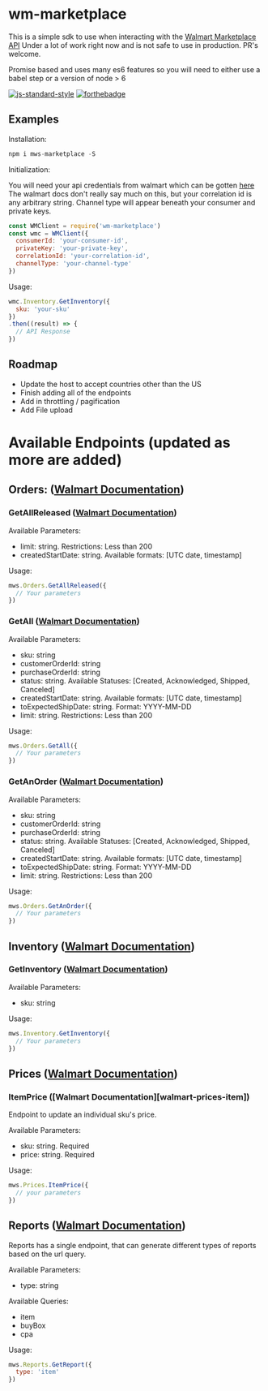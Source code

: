 # wm-marketplace

This is a simple sdk to use when interacting with the [Walmart Marketplace API][apiDocs]
Under a lot of work right now and is not safe to use in production. PR's welcome.

Promise based and uses many es6 features so you will need to either use a babel step or a version of node > 6

[![js-standard-style](https://img.shields.io/badge/code%20style-standard-brightgreen.svg)](http://standardjs.com)
[![forthebadge](http://forthebadge.com/badges/no-ragrets.svg)](http://forthebadge.com)

## Examples

Installation:

```js
npm i mws-marketplace -S
```

Initialization:

You will need your api credentials from walmart which can be gotten [here][credentials]
The walmart docs don't really say much on this, but your correlation id is any arbitrary string.
Channel type will appear beneath your consumer and private keys.

```js
const WMClient = require('wm-marketplace')
const wmc = WMClient({
  consumerId: 'your-consumer-id',
  privateKey: 'your-private-key',
  correlationId: 'your-correlation-id',
  channelType: 'your-channel-type'
})
```

Usage:

```js
wmc.Inventory.GetInventory({
  sku: 'your-sku'
})
.then((result) => {
  // API Response
})
```

## Roadmap
* Update the host to accept countries other than the US
* Finish adding all of the endpoints
* Add in throttling / pagification
* Add File upload

# Available Endpoints (updated as more are added)

## Orders: ([Walmart Documentation][walmart-orders])

### GetAllReleased ([Walmart Documentation][walmart-orders-getallrealeased])

Available Parameters:
* limit: string. Restrictions: Less than 200
* createdStartDate: string. Available formats: [UTC date, timestamp]

Usage:
```js
mws.Orders.GetAllReleased({
  // Your parameters
})
```

### GetAll ([Walmart Documentation][walmart-orders-getall])

Available Parameters:
* sku: string
* customerOrderId: string
* purchaseOrderId: string
* status: string. Available Statuses: [Created, Acknowledged, Shipped, Canceled]
* createdStartDate: string. Available formats: [UTC date, timestamp]
* toExpectedShipDate: string. Format: YYYY-MM-DD
* limit: string. Restrictions: Less than 200

Usage:
```js
mws.Orders.GetAll({
  // Your parameters
})
```

### GetAnOrder ([Walmart Documentation][walmart-orders-getorder])

Available Parameters:
* sku: string
* customerOrderId: string
* purchaseOrderId: string
* status: string. Available Statuses: [Created, Acknowledged, Shipped, Canceled]
* createdStartDate: string. Available formats: [UTC date, timestamp]
* toExpectedShipDate: string. Format: YYYY-MM-DD
* limit: string. Restrictions: Less than 200

Usage:
```js
mws.Orders.GetAnOrder({
  // Your parameters
})
```

## Inventory ([Walmart Documentation][walmart-inventory])

### GetInventory ([Walmart Documentation][walmart-inventory-get])

Available Parameters:
* sku: string

Usage:
```js
mws.Inventory.GetInventory({
  // Your parameters
})
```

## Prices ([Walmart Documentation][walmart-prices])

### ItemPrice ([Walmart Documentation][walmart-prices-item])

Endpoint to update an individual sku's price.

Available Parameters:
* sku: string. Required
* price: string. Required

Usage:
```js
mws.Prices.ItemPrice({
  // your parameters
})
```

## Reports ([Walmart Documentation][walmart-reports])

Reports has a single endpoint, that can generate different types of reports based on the url query.

Available Parameters:
* type: string

Available Queries:
* item
* buyBox
* cpa

Usage:
```js
mws.Reports.GetReport({
  type: 'item'
})
```

[apiDocs]: https://developer.walmart.com/#/apicenter/marketPlace/latest
[credentials]: https://seller.walmart.com/api-key

[walmart-orders]: https://developer.walmart.com/#/apicenter/marketPlace/latest#orderManagement
[walmart-orders-getallrealeased]: https://developer.walmart.com/#/apicenter/marketPlace/latest#getAllReleasedOrders
[walmart-orders-getall]: https://developer.walmart.com/#/apicenter/marketPlace/latest#getAllOrders
[walmart-orders-getorder]: https://developer.walmart.com/#/apicenter/marketPlace/latest#getAnOrder

[walmart-inventory]: https://developer.walmart.com/#/apicenter/marketPlace/latest#inventoryManagement
[walmart-inventory-get]: https://developer.walmart.com/#/apicenter/marketPlace/latest#getInventoryForAnItem

[walmart-prices]: https://developer.walmart.com/#/apicenter/marketPlace/latest#priceManagement
[walmart-prices-get]: https://developer.walmart.com/#/apicenter/marketPlace/latest#updateAPrice

[walmart-reports]: https://developer.walmart.com/#/apicenter/marketPlace/latest#getReport